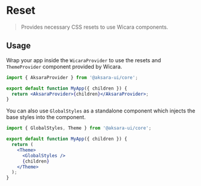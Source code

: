 # Reset

> Provides necessary CSS resets to use Wicara components.

## Usage

Wrap your app inside the `WicaraProvider` to use the resets and `ThemeProvider` component provided by Wicara.

```jsx
import { AksaraProvider } from '@aksara-ui/core';

export default function MyApp({ children }) {
  return <AksaraProvider>{children}</AksaraProvider>;
}
```

You can also use `GlobalStyles` as a standalone component which injects the base styles into the component.

```jsx
import { GlobalStyles, Theme } from '@aksara-ui/core';

export default function MyApp({ children }) {
  return (
    <Theme>
      <GlobalStyles />
      {children}
    </Theme>
  );
}
```
